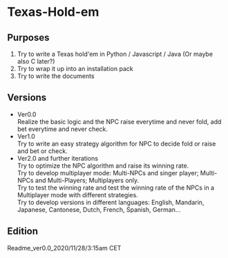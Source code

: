 # Texas-Hold-em
## Purposes
1. Try to write a Texas hold'em in Python / Javascript / Java (Or maybe also C later?) <br/>
2. Try to wrap it up into an installation pack <br/>
3. Try to write the documents <br/>
## Versions
  * Ver0.0 <br/>
    Realize the basic logic and the NPC raise everytime and never fold, add bet everytime and never check. <br/>
  * Ver1.0 <br/>
   Try to write an easy strategy algorithm for NPC to decide fold or raise and bet or check. <br/>
  * Ver2.0 and further iterations <br/>
   Try to optimize the NPC algorithm and raise its winning rate. <br/>
   Try to develop multiplayer mode: Multi-NPCs and singer player; Multi-NPCs and Multi-Players; Multiplayers only. <br/>
   Try to test the winning rate and test the winning rate of the NPCs in a Multiplayer mode with different strategies. <br/>
   Try to develop versions in different languages: English, Mandarin, Japanese, Cantonese, Dutch, French, Spanish, German...<br/>

## Edition
 Readme_ver0.0_2020/11/28/3:15am CET

